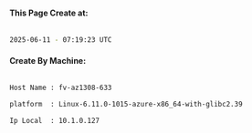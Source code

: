 
   
#### This Page Create at:

```bash

2025-06-11 - 07:19:23 UTC

```

#### Create By Machine:

```bash

Host Name : fv-az1308-633

platform  : Linux-6.11.0-1015-azure-x86_64-with-glibc2.39

Ip Local  : 10.1.0.127

```

